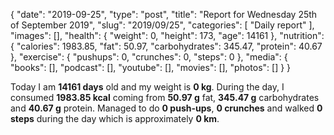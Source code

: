 {
    "date": "2019-09-25",
    "type": "post",
    "title": "Report for Wednesday 25th of September 2019",
    "slug": "2019\/09\/25",
    "categories": [
        "Daily report"
    ],
    "images": [],
    "health": {
        "weight": 0,
        "height": 173,
        "age": 14161
    },
    "nutrition": {
        "calories": 1983.85,
        "fat": 50.97,
        "carbohydrates": 345.47,
        "protein": 40.67
    },
    "exercise": {
        "pushups": 0,
        "crunches": 0,
        "steps": 0
    },
    "media": {
        "books": [],
        "podcast": [],
        "youtube": [],
        "movies": [],
        "photos": []
    }
}

Today I am <strong>14161 days</strong> old and my weight is <strong>0 kg</strong>. During the day, I consumed <strong>1983.85 kcal</strong> coming from <strong>50.97 g</strong> fat, <strong>345.47 g</strong> carbohydrates and <strong>40.67 g</strong> protein. Managed to do <strong>0 push-ups</strong>, <strong>0 crunches</strong> and walked <strong>0 steps</strong> during the day which is approximately <strong>0 km</strong>.